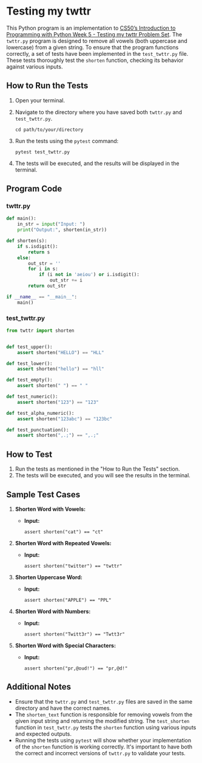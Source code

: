 # Testing my twttr

This Python program is an implementation to [CS50’s Introduction to Programming with Python Week 5 - Testing my twttr Problem Set](https://cs50.harvard.edu/python/2022/psets/5/test_twttr/). The `twttr.py` program is designed to remove all vowels (both uppercase and lowercase) from a given string. To ensure that the program functions correctly, a set of tests have been implemented in the `test_twttr.py` file. These tests thoroughly test the `shorten` function, checking its behavior against various inputs.

## How to Run the Tests

1. Open your terminal.
2. Navigate to the directory where you have saved both `twttr.py` and `test_twttr.py`.

   ```
   cd path/to/your/directory
   ```

3. Run the tests using the `pytest` command:

   ```
   pytest test_twttr.py
   ```

4. The tests will be executed, and the results will be displayed in the terminal.

## Program Code

### twttr.py

```python
def main():
    in_str = input("Input: ")
    print("Output:", shorten(in_str))

def shorten(s):
    if s.isdigit():
        return s
    else:
        out_str = ''
        for i in s:
            if (i not in 'aeiou') or i.isdigit():
                out_str += i
        return out_str

if __name__ == "__main__":
    main()
```

### test_twttr.py

```python
from twttr import shorten


def test_upper():
    assert shorten("HELLO") == "HLL"

def test_lower():
    assert shorten("hello") == "hll"

def test_empty():
    assert shorten(" ") == " "

def test_numeric():
    assert shorten("123") == "123"

def test_alpha_numeric():
    assert shorten("123abc") == "123bc"

def test_punctuation():
    assert shorten(",.;") == ",.;"
```

## How to Test

1. Run the tests as mentioned in the "How to Run the Tests" section.
2. The tests will be executed, and you will see the results in the terminal.

## Sample Test Cases

1. **Shorten Word with Vowels:**
   - **Input:**
     ```
     assert shorten("cat") == "ct"
     ```

2. **Shorten Word with Repeated Vowels:**
   - **Input:**
     ```
     assert shorten("twitter") == "twttr"
     ```

3. **Shorten Uppercase Word:**
   - **Input:**
     ```
     assert shorten("APPLE") == "PPL"
     ```

4. **Shorten Word with Numbers:**
   - **Input:**
     ```
     assert shorten("Twitt3r") == "Twtt3r"
     ```

5. **Shorten Word with Special Characters:**
   - **Input:**
     ```
     assert shorten("pr,@oud!") == "pr,@d!"
     ```

## Additional Notes

- Ensure that the `twttr.py` and `test_twttr.py` files are saved in the same directory and have the correct names.
- The `shorten_text` function is responsible for removing vowels from the given input string and returning the modified string. The `test_shorten` function in `test_twttr.py` tests the `shorten` function using various inputs and expected outputs.
- Running the tests using `pytest` will show whether your implementation of the `shorten` function is working correctly. It's important to have both the correct and incorrect versions of `twttr.py` to validate your tests.